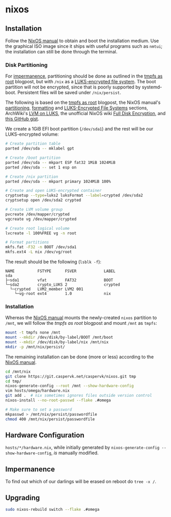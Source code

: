 # nixos

## Installation
Follow the [NixOS manual](https://nixos.org/manual/nixos/stable/index.html#ch-installation) to obtain and boot
the installation medium. Use the graphical ISO image since it ships with useful programs such as `nmtui`; the
installation can still be done through the terminal.

### Disk Partitioning
For [impermanence](https://nixos.wiki/wiki/Impermanence), partitioning should be done as outlined in the [tmpfs
as root](https://elis.nu/blog/2020/05/nixos-tmpfs-as-root/) blogpost, but with `/nix` as a [LUKS-encrypted file
system](https://nixos.org/manual/nixos/stable/index.html#sec-luks-file-systems). The boot partition will not be
encrypted, since that is poorly supported by systemd-boot. Persistent files will be saved under `/nix/persist`.

The following is based on the [tmpfs as root](https://elis.nu/blog/2020/05/nixos-tmpfs-as-root/) blogpost, the NixOS
manual's [partitioning](https://nixos.org/manual/nixos/stable/index.html#sec-installation-manual-partitioning),
[formatting](https://nixos.orgmanual/nixos/stable/index.html#sec-installation-manual-partitioning-formatting) and
[LUKS-Encrypted File Systems](https://nixos.org/manual/nixos/stable/index.html#sec-luks-file-systems) sections,
ArchWiki's [LVM on LUKS](https://wiki.archlinux.org/title/Dm-crypt/Encrypting_an_entire_system#LVM_on_LUKS),
the unofficial NixOS wiki [Full Disk Encryption](https://nixos.wiki/wiki/Full_Disk_Encryption), and [this GitHub
gist](https://gist.github.com/martijnvermaat/76f2e24d0239470dd71050358b4d5134).

We create a 1GiB EFI boot partition (`/dev/sda1`) and the rest will be our LUKS-encrypted volume:
```bash
# Create partition table
parted /dev/sda -- mklabel gpt

# Create /boot partition
parted /dev/sda -- mkpart ESP fat32 1MiB 1024MiB
parted /dev/sda -- set 1 esp on

# Create /nix partition
parted /dev/sda -- mkpart primary 1024MiB 100%

# Create and open LUKS-encrypted container
cryptsetup --type=luks2 luksFormat --label=crypted /dev/sda2
cryptsetup open /dev/sda2 crypted

# Create LVM volume group
pvcreate /dev/mapper/crypted
vgcreate vg /dev/mapper/crypted

# Create root logical volume
lvcreate -l 100%FREE vg -n root

# Format partitions
mkfs.fat -F32 -n BOOT /dev/sda1
mkfs.ext4 -L nix /dev/vg/root
```

The result should be the following (`lsblk -f`):
```text
NAME          FSTYPE      FSVER            LABEL
sda
├─sda1        vfat        FAT32            BOOT
└─sda2        crypto_LUKS 2                crypted
  └─crypted   LVM2_member LVM2 001
    └─vg-root ext4        1.0              nix
```

### Installation
Whereas the [NixOS manual](https://nixos.org/manual/nixos/stable/index.html#sec-installation-manual-installing) mounts
the newly-created `nixos` partition to `/mnt`, we will follow the _tmpfs as root_ blogpost and mount `/mnt` as `tmpfs`:
```bash
mount -t tmpfs none /mnt
mount --mkdir /dev/disk/by-label/BOOT /mnt/boot
mount --mkdir /dev/disk/by-label/nix /mnt/nix
mkdir -p /mnt/nix/persist/
```

The remaining installation can be done (more or less) according to the [NixOS
manual](https://nixos.org/manual/nixos/stable/index.html#sec-installation-manual-installing).
```bash
cd /mnt/nix
git clone https://git.caspervk.net/caspervk/nixos.git tmp
cd tmp/
nixos-generate-config --root /mnt --show-hardware-config
vim hosts/omega/hardware.nix
git add .  # nix sometimes ignores files outside version control
nixos-install --no-root-passwd --flake .#omega

# Make sure to set a password
mkpasswd > /mnt/nix/persist/passwordfile
chmod 400 /mnt/nix/persist/passwordfile
```


## Hardware Configuration
`hosts/*/hardware.nix`, while initially generated by `nixos-generate-config --show-hardware-config`, _is_ manually
modified.


## Impermanence
To find out which of our darlings will be erased on reboot do `tree -x /`.


## Upgrading
```bash
sudo nixos-rebuild switch --flake .#omega
```
